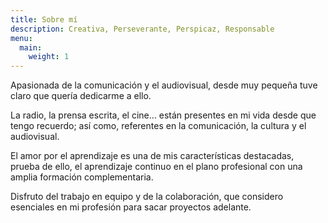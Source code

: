 ```yaml
---
title: Sobre mí
description: Creativa, Perseverante, Perspicaz, Responsable
menu:
  main:
    weight: 1
---
```

Apasionada de la comunicación y el audiovisual, desde muy pequeña tuve claro que quería dedicarme a ello.

La radio, la prensa escrita, el cine... están presentes en mi vida desde que tengo recuerdo; así como, referentes en la comunicación, la cultura y el audiovisual.

El amor por el aprendizaje es una de mis características destacadas, prueba de ello, el aprendizaje continuo en el plano profesional con una amplia formación complementaria.

Disfruto del trabajo en equipo y de la colaboración, que considero esenciales en mi profesión para sacar proyectos adelante.